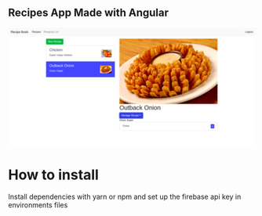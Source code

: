 ## Recipes App Made with Angular

![Design](./design/main.png)

# How to install
Install dependencies with yarn or npm and set up the firebase api key in environments files